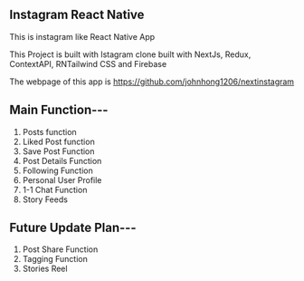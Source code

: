 ## Instagram React Native
This is instagram like React Native App

This Project is built with Istagram clone built with NextJs, Redux, ContextAPI, RNTailwind CSS and Firebase

The webpage of this app is https://github.com/johnhong1206/nextinstagram

## Main Function---
1) Posts function
2) Liked Post function 
3) Save Post Function
4) Post Details Function
5) Following Function
6) Personal User Profile
7) 1-1 Chat Function
8) Story Feeds




## Future Update Plan---
1) Post Share Function
2) Tagging Function
3) Stories Reel
